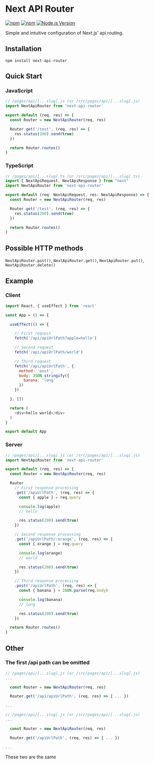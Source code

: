 # Next API Router

[![npm](https://img.shields.io/npm/v/next-api-router.svg)](https://www.npmjs.com/package/next-api-router)
[![npm](https://img.shields.io/npm/dm/next-api-router.svg)](https://www.npmjs.com/package/next-api-router)
[![Node.js Version](https://img.shields.io/node/v/next-api-router.svg?style=flat)](http://nodejs.org/download/)

Simple and intuitive configuration of Next.js' api routing.

## Installation
```
npm install next-api-router
```

## Quick Start
### JavaScript
```js
// /pages/api/[...slug].js (or /src/pages/api/[...slug].js)
import NextApiRouter from 'next-api-router'

export default (req, res) => {
  const Router = new NextApiRouter(req, res)

  Router.get('/test', (req, res) => {
    res.status(200).send(true)
  })

  return Router.routes()
}
```
### TypeScript
```js
// /pages/api/[...slug].ts (or /src/pages/api/[...slug].ts)
import { NextApiRequest, NextApiResponse } from "next"
import NextApiRouter from 'next-api-router'

export default (req: NextApiRequest, res: NextApiResponse) => {
  const Router = new NextApiRouter(req, res)

  Router.get('/test', (req, res) => {
    res.status(200).send(true)
  })

  return Router.routes()
}
```

## Possible HTTP methods
`NextApiRouter.post()`, `NextApiRouter.get()`, `NextApiRouter.put()`, `NextApiRouter.delete()`

## Example

### Client
```js
import React, { useEffect } from 'react'

const App = () => {

  useEffect(() => {

    // First request
    fetch('/api/apiUrlPath?apple=hello')

    // Second request
    fetch('/api/apiUrlPath/world')

    // Third request
    fetch('/api/apiUrlPath', {
      method: 'post',
      body: JSON.stringify({
        banana: 'long'
      })
    })

  }, [])

  return (
    <div>hello world</div>
  )
}

export default App
```

### Server
```js
// /pages/api/[...slug].js (or /src/pages/api/[...slug].js)
import NextApiRouter from 'next-api-router'

export default (req, res) => {
  const Router = new NextApiRouter(req, res)

  Router
    // First response processing
    .get('/apiUrlPath', (req, res) => {
      const { apple } = req.query

      console.log(apple)
      // hello

      res.status(200).send(true)
    })

    // Second response processing
    .get('/apiUrlPath/:orange', (req, res) => {
      const { orange } = req.query

      console.log(orange)
      // world

      res.status(200).send(true)
    })

    // Third response processing
    .post('/apiUrlPath', (req, res) => {
      const { banana } = JSON.parse(req.body)

      console.log(banana)
      // long

      res.status(200).send(true)
    })

  return Router.routes()
}
```

## Other
### The first /api path can be omitted
```js
// /pages/api/[...slug].js (or /src/pages/api/[...slug].js)
...

  const Router = new NextApiRouter(req, res)

  Router.get('/api/apiUrlPath', (req, res) => { ... })

...
```
```js
// /pages/api/[...slug].js (or /src/pages/api/[...slug].js)
...

  const Router = new NextApiRouter(req, res)

  Router.get('/apiUrlPath', (req, res) => { ... })

...
```
These two are the same